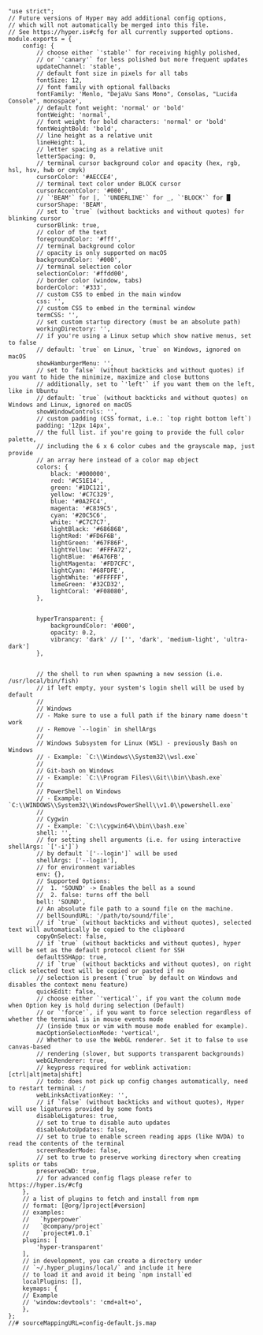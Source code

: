     "use strict";
    // Future versions of Hyper may add additional config options,
    // which will not automatically be merged into this file.
    // See https://hyper.is#cfg for all currently supported options.
    module.exports = {
        config: {
            // choose either `'stable'` for receiving highly polished,
            // or `'canary'` for less polished but more frequent updates
            updateChannel: 'stable',
            // default font size in pixels for all tabs
            fontSize: 12,
            // font family with optional fallbacks
            fontFamily: 'Menlo, "DejaVu Sans Mono", Consolas, "Lucida Console", monospace',
            // default font weight: 'normal' or 'bold'
            fontWeight: 'normal',
            // font weight for bold characters: 'normal' or 'bold'
            fontWeightBold: 'bold',
            // line height as a relative unit
            lineHeight: 1,
            // letter spacing as a relative unit
            letterSpacing: 0,
            // terminal cursor background color and opacity (hex, rgb, hsl, hsv, hwb or cmyk)
            cursorColor: '#AECCE4',
            // terminal text color under BLOCK cursor
            cursorAccentColor: '#000',
            // `'BEAM'` for |, `'UNDERLINE'` for _, `'BLOCK'` for █
            cursorShape: 'BEAM',
            // set to `true` (without backticks and without quotes) for blinking cursor
            cursorBlink: true,
            // color of the text
            foregroundColor: '#fff',
            // terminal background color
            // opacity is only supported on macOS
            backgroundColor: '#000',
            // terminal selection color
            selectionColor: '#ffdd00',
            // border color (window, tabs)
            borderColor: '#333',
            // custom CSS to embed in the main window
            css: '',
            // custom CSS to embed in the terminal window
            termCSS: '',
            // set custom startup directory (must be an absolute path)
            workingDirectory: '',
            // if you're using a Linux setup which show native menus, set to false
            // default: `true` on Linux, `true` on Windows, ignored on macOS
            showHamburgerMenu: '',
            // set to `false` (without backticks and without quotes) if you want to hide the minimize, maximize and close buttons
            // additionally, set to `'left'` if you want them on the left, like in Ubuntu
            // default: `true` (without backticks and without quotes) on Windows and Linux, ignored on macOS
            showWindowControls: '',
            // custom padding (CSS format, i.e.: `top right bottom left`)
            padding: '12px 14px',
            // the full list. if you're going to provide the full color palette,
            // including the 6 x 6 color cubes and the grayscale map, just provide
            // an array here instead of a color map object
            colors: {
                black: '#000000',
                red: '#C51E14',
                green: '#1DC121',
                yellow: '#C7C329',
                blue: '#0A2FC4',
                magenta: '#C839C5',
                cyan: '#20C5C6',
                white: '#C7C7C7',
                lightBlack: '#686868',
                lightRed: '#FD6F6B',
                lightGreen: '#67F86F',
                lightYellow: '#FFFA72',
                lightBlue: '#6A76FB',
                lightMagenta: '#FD7CFC',
                lightCyan: '#68FDFE',
                lightWhite: '#FFFFFF',
                limeGreen: '#32CD32',
                lightCoral: '#F08080',
            },
    
            
            hyperTransparent: {
                backgroundColor: '#000',
                opacity: 0.2,
                vibrancy: 'dark' // ['', 'dark', 'medium-light', 'ultra-dark']
            },
    
    
            // the shell to run when spawning a new session (i.e. /usr/local/bin/fish)
            // if left empty, your system's login shell will be used by default
            //
            // Windows
            // - Make sure to use a full path if the binary name doesn't work
            // - Remove `--login` in shellArgs
            //
            // Windows Subsystem for Linux (WSL) - previously Bash on Windows
            // - Example: `C:\\Windows\\System32\\wsl.exe`
            //
            // Git-bash on Windows
            // - Example: `C:\\Program Files\\Git\\bin\\bash.exe`
            //
            // PowerShell on Windows
            // - Example: `C:\\WINDOWS\\System32\\WindowsPowerShell\\v1.0\\powershell.exe`
            //
            // Cygwin
            // - Example: `C:\\cygwin64\\bin\\bash.exe`
            shell: '',
            // for setting shell arguments (i.e. for using interactive shellArgs: `['-i']`)
            // by default `['--login']` will be used
            shellArgs: ['--login'],
            // for environment variables
            env: {},
            // Supported Options:
            //  1. 'SOUND' -> Enables the bell as a sound
            //  2. false: turns off the bell
            bell: 'SOUND',
            // An absolute file path to a sound file on the machine.
            // bellSoundURL: '/path/to/sound/file',
            // if `true` (without backticks and without quotes), selected text will automatically be copied to the clipboard
            copyOnSelect: false,
            // if `true` (without backticks and without quotes), hyper will be set as the default protocol client for SSH
            defaultSSHApp: true,
            // if `true` (without backticks and without quotes), on right click selected text will be copied or pasted if no
            // selection is present (`true` by default on Windows and disables the context menu feature)
            quickEdit: false,
            // choose either `'vertical'`, if you want the column mode when Option key is hold during selection (Default)
            // or `'force'`, if you want to force selection regardless of whether the terminal is in mouse events mode
            // (inside tmux or vim with mouse mode enabled for example).
            macOptionSelectionMode: 'vertical',
            // Whether to use the WebGL renderer. Set it to false to use canvas-based
            // rendering (slower, but supports transparent backgrounds)
            webGLRenderer: true,
            // keypress required for weblink activation: [ctrl|alt|meta|shift]
            // todo: does not pick up config changes automatically, need to restart terminal :/
            webLinksActivationKey: '',
            // if `false` (without backticks and without quotes), Hyper will use ligatures provided by some fonts
            disableLigatures: true,
            // set to true to disable auto updates
            disableAutoUpdates: false,
            // set to true to enable screen reading apps (like NVDA) to read the contents of the terminal
            screenReaderMode: false,
            // set to true to preserve working directory when creating splits or tabs
            preserveCWD: true,
            // for advanced config flags please refer to https://hyper.is/#cfg
        },
        // a list of plugins to fetch and install from npm
        // format: [@org/]project[#version]
        // examples:
        //   `hyperpower`
        //   `@company/project`
        //   `project#1.0.1`
        plugins: [
            'hyper-transparent'
        ],
        // in development, you can create a directory under
        // `~/.hyper_plugins/local/` and include it here
        // to load it and avoid it being `npm install`ed
        localPlugins: [],
        keymaps: {
        // Example
        // 'window:devtools': 'cmd+alt+o',
        },
    };
    //# sourceMappingURL=config-default.js.map
